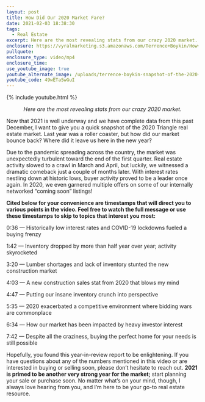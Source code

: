 ```yaml
---
layout: post
title: How Did Our 2020 Market Fare?
date: 2021-02-03 18:38:30
tags:
  - Real Estate
excerpt: Here are the most revealing stats from our crazy 2020 market.
enclosure: https://vyralmarketing.s3.amazonaws.com/Terrence+Boykin/How+Did+Our+2020+Market+Fare_.mp4
pullquote:
enclosure_type: video/mp4
enclosure_time:
use_youtube_image: true
youtube_alternate_image: /uploads/terrence-boykin-snapshot-of-the-2020-market-yt.jpg
youtube_code: 49wETaSwGuI
---
```


{% include youtube.html %}

<p style="text-align: center;"><em>Here are the most revealing stats from our crazy 2020 market.</em></p>

Now that 2021 is well underway and we have complete data from this past December, I want to give you a quick snapshot of the 2020 Triangle real estate market. Last year was a roller coaster, but how did our market bounce back? Where did it leave us here in the new year? 

Due to the pandemic spreading across the country, the market was unexpectedly turbulent toward the end of the first quarter. Real estate activity slowed to a crawl in March and April, but luckily, we witnessed a dramatic comeback just a couple of months later. With interest rates nestling down at historic lows, buyer activity proved to be a leader once again. In 2020, we even garnered multiple offers on some of our internally networked “coming soon” listings\!&nbsp;

**Cited below for your convenience are timestamps that will direct you to various points in the video. Feel free to watch the full message or use these timestamps to skip to topics that interest you most:&nbsp;**

0:36 — Historically low interest rates and COVID-19 lockdowns fueled a buying frenzy

1:42 — Inventory dropped by more than half year over year; activity skyrocketed&nbsp;

3:20 — Lumber shortages and lack of inventory stunted the new construction market&nbsp;

4:03 — A new construction sales stat from 2020 that blows my mind&nbsp;

4:47 — Putting our insane inventory crunch into perspective&nbsp;

5:35 — 2020 exacerbated a competitive environment where bidding wars are commonplace&nbsp;

6:34 ― How our market has been impacted by heavy investor interest

7:42 — Despite all the craziness, buying the perfect home for your needs is still possible&nbsp;

Hopefully, you found this year-in-review report to be enlightening. If you have questions about any of the numbers mentioned in this video or are interested in buying or selling soon, please don’t hesitate to reach out. **2021 is primed to be another very strong year for the market;** start planning your sale or purchase soon. No matter what’s on your mind, though, I always love hearing from you, and I’m here to be your go-to real estate resource.&nbsp;
